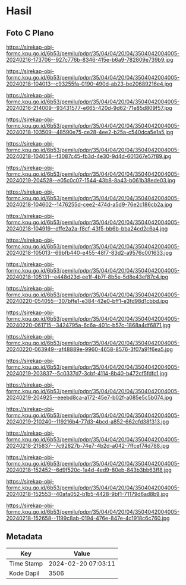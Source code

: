 # Hasil

## Foto C Plano

https://sirekap-obj-formc.kpu.go.id/6b53/pemilu/pdpr/35/04/04/20/04/3504042004005-20240216-173706--927c776b-8346-415e-b6a9-782809e739b9.jpg

https://sirekap-obj-formc.kpu.go.id/6b53/pemilu/pdpr/35/04/04/20/04/3504042004005-20240218-104013--c93255fa-0190-490d-ab23-be20689216e4.jpg

https://sirekap-obj-formc.kpu.go.id/6b53/pemilu/pdpr/35/04/04/20/04/3504042004005-20240216-214009--93431577-e665-420d-9d62-71e85d809f57.jpg

https://sirekap-obj-formc.kpu.go.id/6b53/pemilu/pdpr/35/04/04/20/04/3504042004005-20240218-103509--48590e75-ce28-4ee2-b25a-c540dca5e1a5.jpg

https://sirekap-obj-formc.kpu.go.id/6b53/pemilu/pdpr/35/04/04/20/04/3504042004005-20240218-104058--f3087c45-fb3d-4e30-9d4d-601367e57f89.jpg

https://sirekap-obj-formc.kpu.go.id/6b53/pemilu/pdpr/35/04/04/20/04/3504042004005-20240219-204528--e05c0c07-1544-43b8-8a43-b061b38ede03.jpg

https://sirekap-obj-formc.kpu.go.id/6b53/pemilu/pdpr/35/04/04/20/04/3504042004005-20240218-104602--1476255d-cee2-474d-a5d9-76e2c186cb2a.jpg

https://sirekap-obj-formc.kpu.go.id/6b53/pemilu/pdpr/35/04/04/20/04/3504042004005-20240218-104919--dffe2a2a-f8cf-43f5-bb6b-bba24cd2c6a4.jpg

https://sirekap-obj-formc.kpu.go.id/6b53/pemilu/pdpr/35/04/04/20/04/3504042004005-20240218-105013--69bfb440-e455-48f7-83d2-a9576c001633.jpg

https://sirekap-obj-formc.kpu.go.id/6b53/pemilu/pdpr/35/04/04/20/04/3504042004005-20240218-105131--e448d23d-ee1f-4b7f-8b5e-5d8e43ef87c4.jpg

https://sirekap-obj-formc.kpu.go.id/6b53/pemilu/pdpr/35/04/04/20/04/3504042004005-20240220-054055--307bffe1-e384-42e0-bff1-e3fd98d1cbbd.jpg

https://sirekap-obj-formc.kpu.go.id/6b53/pemilu/pdpr/35/04/04/20/04/3504042004005-20240220-061715--3424795a-6c6a-401c-b57c-1868a4df6871.jpg

https://sirekap-obj-formc.kpu.go.id/6b53/pemilu/pdpr/35/04/04/20/04/3504042004005-20240220-063949--af48889e-9960-4658-8576-3f07a91f6ea5.jpg

https://sirekap-obj-formc.kpu.go.id/6b53/pemilu/pdpr/35/04/04/20/04/3504042004005-20240219-203837--5c0337d7-3cbf-4114-8b40-b472cf5fdfc1.jpg

https://sirekap-obj-formc.kpu.go.id/6b53/pemilu/pdpr/35/04/04/20/04/3504042004005-20240219-204925--eeebd8ca-a172-45e7-b02f-a085e5c5b074.jpg

https://sirekap-obj-formc.kpu.go.id/6b53/pemilu/pdpr/35/04/04/20/04/3504042004005-20240219-210240--119216b4-77d3-4bcd-a852-662cfd38f313.jpg

https://sirekap-obj-formc.kpu.go.id/6b53/pemilu/pdpr/35/04/04/20/04/3504042004005-20240218-215837--7c92827b-74e7-4b2d-a042-7ffcef74d788.jpg

https://sirekap-obj-formc.kpu.go.id/6b53/pemilu/pdpr/35/04/04/20/04/3504042004005-20240218-152452--6d9f520c-1a4d-4ed9-80eb-843b3bb63ff8.jpg

https://sirekap-obj-formc.kpu.go.id/6b53/pemilu/pdpr/35/04/04/20/04/3504042004005-20240218-152553--40afa052-b1b5-4428-9bf1-71179d6ad8b9.jpg

https://sirekap-obj-formc.kpu.go.id/6b53/pemilu/pdpr/35/04/04/20/04/3504042004005-20240218-152658--1199c8ab-0194-476e-847e-4c1918c6c760.jpg


## Metadata

| Key        | Value               |
| ---------- | ------------------- |
| Time Stamp | 2024-02-20 07:03:11 |
| Kode Dapil | 3506                |



